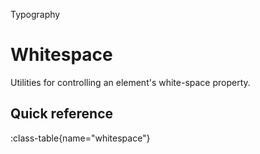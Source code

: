 <span text-primary fw-600>Typography</span>

# Whitespace

Utilities for controlling an element's white-space property.

## Quick reference

:class-table{name="whitespace"}
